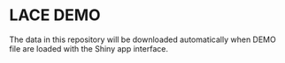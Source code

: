 # LACE DEMO

The data in this repository will be downloaded automatically when DEMO file are loaded with the Shiny app interface.
